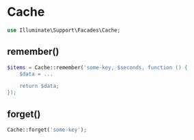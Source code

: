 # Cache

```php
use Illuminate\Support\Facades\Cache;
```

## remember()

```php
$items = Cache::remember('some-key, $seconds, function () {
    $data = ...

    return $data;
});
```

## forget()

```php
Cache::forget('some-key');
```
